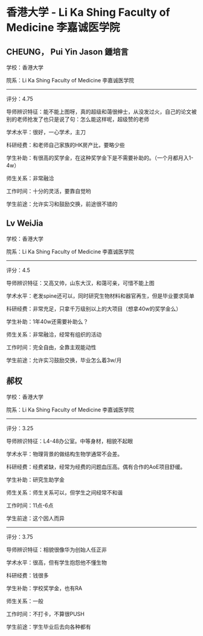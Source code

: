 # 香港大学 - Li Ka Shing Faculty of Medicine 李嘉诚医学院

## CHEUNG， Pui Yin Jason 鍾培言

学校：香港大学

院系：Li Ka Shing Faculty of Medicine 李嘉诚医学院

* * *

评分：4.75

导师辨识特征：能不能上图呀，真的超级和蔼很绅士，从没发过火，自己的论文被别的老师抢发了也只是说了句：怎么能这样呢，超级赞的老师

学术水平：很好，一心学术，主刀

科研经费：和老师自己家族的HK房产比，要略少些

学生补助：有很高的奖学金，在这种奖学金下是不需要补助的。（一个月都月入1-4w）

师生关系：非常融洽

工作时间：十分的灵活，要靠自觉哟

学生前途：允许实习和鼓励交换，前途很不错的

## Lv WeiJia

学校：香港大学

院系：Li Ka Shing Faculty of Medicine 李嘉诚医学院

* * *

评分：4.5

导师辨识特征：又高又帅，山东大汉，和蔼可亲，可惜不能上图

学术水平：老发spine还可以，同时研究生物材料和器官再生，但是毕业要求简单

科研经费：非常充足，只拿千万级别以上的大项目（想拿40w的奖学金么）

学生补助：1年40w还需要补助么？

师生关系：非常融洽，经常有组织的活动

工作时间：完全自由，全靠主观能动性

学生前途：允许实习鼓励交换，毕业怎么着3w/月

## 郝权

学校：香港大学

院系：Li Ka Shing Faculty of Medicine 李嘉诚医学院

* * *

评分：3.25

导师辨识特征：L4-48办公室。中等身材，相貌不起眼

学术水平：物理背景的做结构生物学通常不会差。

科研经费：经费紧缺，经常为经费的问题血压高。偶有合作的AoE项目舒缓。

学生补助：研究生助学金

师生关系：师生关系可以，但学生之间经常不和谐

工作时间：11点-6点

学生前途：这个因人而异

* * *

评分：3.75

导师辨识特征：相貌很像华为创始人任正非

学术水平：很高，但有学生抱怨他不懂生物

科研经费：钱很多

学生补助：学校奖学金，也有RA

师生关系：一般

工作时间：不打卡，不算很PUSH

学生前途：学生毕业后去向各种都有